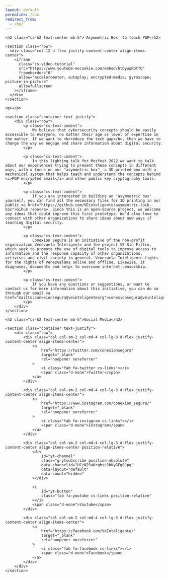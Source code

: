 ```yaml
---
layout: default
permalink: /box
redirect_from:
  - /bo/
---
```


 <section class="my-5">

    <h2 class="cs-h2 text-center mb-5">'Asymmetric Box' to teach PGP</h2>
 
    <section class="row">
      <div class="col-12 d-flex justify-content-center align-items-center">
        <iframe
          class="cs-video-tutorial"
          src="https://www.youtube-nocookie.com/embed/htOywqRDtTQ"
          frameborder="0"
          allow="accelerometer; autoplay; encrypted-media; gyroscope; picture-in-picture"
          allowfullscreen
        ></iframe>
      </div>
    </section>
    
    <p></p>
 
    <section class="container text-justify">
        <div class="row">
            <p class="cs-text-indent">
                We believe that cybersecurity concepts should be easily accessible to everyone, no matter their age or level of expertise in the matter. If we want to <b>reduce the tech gap</b>, then we have to change the way we engage and share information about digital security. 
            </p>

            <p class="cs-text-indent">
                In this lighting talk for Mozfest 2022 we want to talk about our experiences trying to present these concepts in different ways, with a focus on our "asymmetric box", a 3D-printed box with a mechanical system that helps teach and understand the concepts behind <i>PGP encrypted email</i> and other public key cryptography tools.
            </p>
         
            <p class="cs-text-indent">
                If you are interested in building an 'asymmetric box' yourself, you can find all the necessary files for 3D printing in our public <a href="https://github.com/VEinteligente/asymentric-lock-box">Gihub repo</a>. Since this is an open-source project, we welcome any ideas that could improve this first prototype. We'd also love to connect with other organizations to share ideas about new ways if teaching digital security.
            </p>
         
            <p class="cs-text-indent">
                Conexion Segura is an initiative of the non-profit organization Venezuela Inteligente and the project VE Sin Filtro, which seek to promote the use of digital tools to improve access to information and the response capacity of other organizations, activists and civil society in general. Venezuela Inteligente fights for the rights of Venezuelans online and offline. Likewise, it diagnoses, documents and helps to overcome internet censorship. 
            </p>

            <p class="cs-text-indent">
                If you have any questions or suggestions, or want to contact us for more information about this initiative, you can do so through our email <a href="mailto:conexionsegura@veinteligenteorg">conexionsegura@veinteligente.org</a>
            </p>
        </div>
    </section>

</section>

<section class="my-5">

    <h2 class="cs-h2 text-center mb-5">Social Media</h2>

    <section class="container text-justify">
        <div class="row">
            <div class="col col-sm-2 col-md-4 col-lg-3 d-flex justify-content-center align-items-center">
                <a
                    href="https://twitter.com/conexionsegura"
                    target="_blank"
                    rel="noopener noreferrer"
                >
                    <i class="fab fa-twitter cs-links"></i>
                    <span class="d-none">Twitter</span>
                </a>
            </div>

            <div class="col col-sm-2 col-md-4 col-lg-3 d-flex justify-content-center align-items-center">
                <a
                    href="https://www.instagram.com/conexion_segura/"
                    target="_blank"
                    rel="noopener noreferrer"
                >
                    <i class="fab fa-instagram cs-links"></i>
                    <span class="d-none">Instagram</span>
                </a>
            </div>

            <div class="col col-sm-2 col-md-4 col-lg-3 d-flex justify-content-center align-items-center position-relative">
                <div
                    id="yt-channel"
                    class="g-ytsubscribe position-absolute"
                    data-channelid="UCzN2SuKrqhsc2bKyGFg0Jpg"
                    data-layout="default"
                    data-count="hidden"
                ></div>

                <i
                    id="yt-button"
                    class="fab fa-youtube cs-links position-relative"
                ></i>
                <span class="d-none">Youtube</span>
            </div>

            <div class="col col-sm-2 col-md-4 col-lg-3 d-flex justify-content-center align-items-center">
                <a
                    href="https://facebook.com/VeInteligente/"
                    target="_blank"
                    rel="noopener noreferrer"
                >
                    <i class="fab fa-facebook cs-links"></i>
                    <span class="d-none">Facebook</span>
                </a>
            </div>
        </div>
    </section>

</section>
